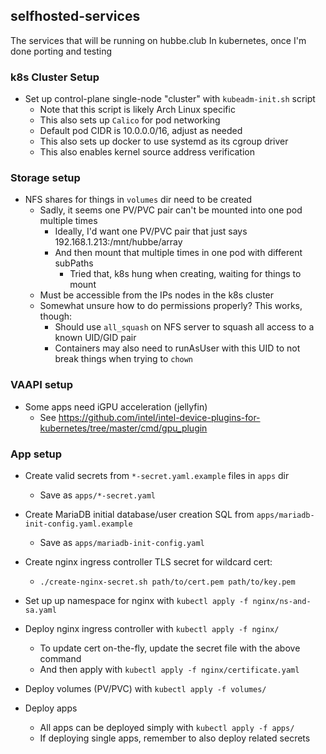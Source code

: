## selfhosted-services
The services that will be running on hubbe.club
In kubernetes, once I'm done porting and testing

### k8s Cluster Setup
- Set up control-plane single-node "cluster" with `kubeadm-init.sh` script
    - Note that this script is likely Arch Linux specific
    - This also sets up `Calico` for pod networking
    - Default pod CIDR is 10.0.0.0/16, adjust as needed
    - This also sets up docker to use systemd as its cgroup driver
    - This also enables kernel source address verification

### Storage setup
- NFS shares for things in `volumes` dir need to be created
    - Sadly, it seems one PV/PVC pair can't be mounted into one pod multiple times
        - Ideally, I'd want one PV/PVC pair that just says 192.168.1.213:/mnt/hubbe/array
        - And then mount that multiple times in one pod with different subPaths
            - Tried that, k8s hung when creating, waiting for things to mount
    - Must be accessible from the IPs nodes in the k8s cluster
    - Somewhat unsure how to do permissions properly? This works, though:
        - Should use `all_squash` on NFS server to squash all access to a known UID/GID pair
        - Containers may also need to runAsUser with this UID to not break things when trying to `chown`

### VAAPI setup
- Some apps need iGPU acceleration (jellyfin)
    - See https://github.com/intel/intel-device-plugins-for-kubernetes/tree/master/cmd/gpu_plugin

### App setup
- Create valid secrets from `*-secret.yaml.example` files in `apps` dir
    - Save as `apps/*-secret.yaml`
- Create MariaDB initial database/user creation SQL from `apps/mariadb-init-config.yaml.example`
    - Save as `apps/mariadb-init-config.yaml`

- Create nginx ingress controller TLS secret for wildcard cert:
    - `./create-nginx-secret.sh path/to/cert.pem path/to/key.pem`
- Set up up namespace for nginx with `kubectl apply -f nginx/ns-and-sa.yaml`
- Deploy nginx ingress controller with `kubectl apply -f nginx/`
    - To update cert on-the-fly, update the secret file with the above command
    - And then apply with `kubectl apply -f nginx/certificate.yaml`

- Deploy volumes (PV/PVC) with `kubectl apply -f volumes/`
- Deploy apps
    - All apps can be deployed simply with `kubectl apply -f apps/`
    - If deploying single apps, remember to also deploy related secrets
